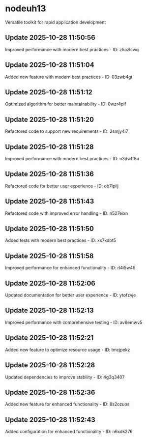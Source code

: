 # nodeuh13
Versatile toolkit for rapid application development

## Update 2025-10-28 11:50:56
Improved performance with modern best practices - ID: zhazlcwq


## Update 2025-10-28 11:51:04
Added new feature with modern best practices - ID: 03zwb4gt


## Update 2025-10-28 11:51:12
Optimized algorithm for better maintainability - ID: 0wzr4pif


## Update 2025-10-28 11:51:20
Refactored code to support new requirements - ID: 2smjy4i7


## Update 2025-10-28 11:51:28
Improved performance with modern best practices - ID: n3dwff8u


## Update 2025-10-28 11:51:36
Refactored code for better user experience - ID: ob7ipiij


## Update 2025-10-28 11:51:43
Refactored code with improved error handling - ID: n527eixn


## Update 2025-10-28 11:51:50
Added tests with modern best practices - ID: xx7xdbt5


## Update 2025-10-28 11:51:58
Improved performance for enhanced functionality - ID: rl4i5w49


## Update 2025-10-28 11:52:06
Updated documentation for better user experience - ID: ytofzvje


## Update 2025-10-28 11:52:13
Improved performance with comprehensive testing - ID: av6emwv5


## Update 2025-10-28 11:52:21
Added new feature to optimize resource usage - ID: tmcjpekz


## Update 2025-10-28 11:52:28
Updated dependencies to improve stability - ID: 4g3q3407


## Update 2025-10-28 11:52:36
Added new feature for enhanced functionality - ID: 8s2ozuos


## Update 2025-10-28 11:52:43
Added configuration for enhanced functionality - ID: n6xdk276

